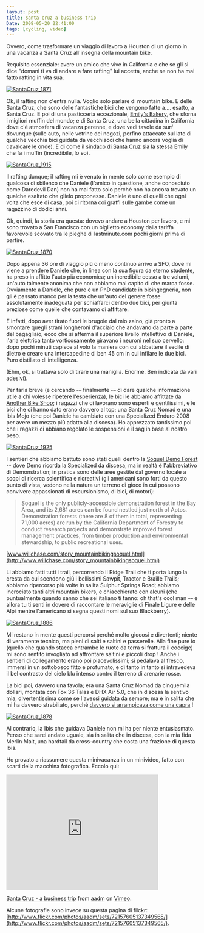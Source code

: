 ```yaml
---
layout: post
title: santa cruz a business trip
Date: 2008-05-20 22:41:00
tags: [cycling, video]
---
```

 

Ovvero, come trasformare un viaggio di lavoro a Houston di un giorno in una vacanza a Santa Cruz all'insegna della mountain bike.  
  
Requisito essenziale: avere un amico che vive in California e che se gli si dice "domani ti va di andare a fare rafting" lui accetta, anche se non ha mai fatto rafting in vita sua.  
  
[![SantaCruz_1871](http://farm3.static.flickr.com/2111/2504221571_b6686a3f25.jpg)](http://www.flickr.com/photos/aadm/2504221571/)  
  
Ok, il rafting non c'entra nulla. Voglio solo parlare di mountain bike. E delle Santa Cruz, che sono delle fantastiche bici che vengono fatte a.... esatto, a Santa Cruz. E poi di una pasticceria eccezionale, [Emily's Bakery](http://www.emilysbakery.com), che sforna i migliori muffin del mondo; e di Santa Cruz, una bella cittadina in California dove c'è atmosfera di vacanza perenne, e dove vedi tavole da surf dovunque (sulle auto, nelle vetrine dei negozi, perfino attaccate sul lato di qualche vecchia bici guidata da vecchiacci che hanno ancora voglia di cavalcare le onde). E di come il [sindaco di Santa Cruz](http://emilyreilly.com/about-emily) sia la stessa Emily che fa i muffin (incredibile, lo so).  
  
[![SantaCruz_1915](http://farm3.static.flickr.com/2304/2504229259_8317c16b21.jpg)](http://www.flickr.com/photos/aadm/2504229259/)  
  
Il rafting dunque; il rafting mi è venuto in mente solo come esempio di qualcosa di sbilenco che Daniele (l'amico in questione, anche conosciuto come Daredevil Dan) non ha mai fatto solo perché non ha ancora trovato un qualche esaltato che glielo proponesse. Daniele è uno di quelli che ogni volta che esce di casa, poi ci ritorna coi graffi sulle gambe come un ragazzino di dodici anni.  
  
Ok, quindi, la storia era questa: dovevo andare a Houston per lavoro, e mi sono trovato a San Francisco con un biglietto economy dalla tariffa favorevole scovato tra le pieghe di lastminute.com pochi giorni prima di partire.  
  
[![SantaCruz_1870](http://farm4.static.flickr.com/3217/2505052166_a12af6f2a7.jpg)](http://www.flickr.com/photos/aadm/2505052166/)  
  
Dopo appena 36 ore di viaggio più o meno continuo arrivo a SFO, dove mi viene a prendere Daniele che, in linea con la sua figura da eterno studente, ha preso in affitto l'auto più economica; un incredibile cesso a tre volumi, un'auto talmente anonima che non abbiamo mai capito di che marca fosse. Ovviamente a Daniele, che pure è un PhD candidate in bioingegneria, non gli è passato manco per la testa che un'auto del genere fosse assolutamente inadeguata per schiaffarci dentro due bici, per giunta preziose come quelle che contavamo di affittare.  
  
E infatti, dopo aver tirato fuori le brugole dal mio zaino, già pronto a smontare quegli strani longheroni d'acciaio che andavano da parte a parte del bagagliaio, ecco che si afferma il superiore livello intellettivo di Daniele, l'aria elettrica tanto vorticosamente giravano i neuroni nel suo cervello: dopo pochi minuti capisce al volo la maniera con cui abbattere il sedile di dietro e creare una intercapedine di ben 45 cm in cui infilare le due bici. Puro distillato di intelligenza.  
  
(Ehm, ok, si trattava solo di tirare una maniglia. Enorme. Ben indicata da vari adesivi).  
  
Per farla breve (e cercando -– finalmente -– di dare qualche informazione utile a chi volesse ripetere l'esperienza), le bici le abbiamo affittate da [Another Bike Shop](http://www.anotherbikeshop.com); i ragazzi che ci lavorano sono esperti e gentilissimi, e le bici che ci hanno dato erano davvero al top; una Santa Cruz Nomad e una Ibis Mojo (che poi Daniele ha cambiato con una Specialized Enduro 2008 per avere un mezzo più adatto alla discesa). Ho apprezzato tantissimo poi che i ragazzi ci abbiano regolato le sospensioni e il sag in base al nostro peso.  
  
[![SantaCruz_1925](http://farm4.static.flickr.com/3291/2505062004_b3a147f5b0.jpg)](http://www.flickr.com/photos/aadm/2505062004/)  
  
I sentieri che abbiamo battuto sono stati quelli dentro la [Soquel Demo Forest](http://www.soquelforest.org) -- dove Demo ricorda la Specialized da discesa, ma in realtà è l'abbreviativo di Demonstration; in pratica sono delle aree gestite dal governo locale a scopi di ricerca scientifica e ricreativi (gli americani sono forti da questo punto di vista, vedono nella natura un terreno di gioco in cui possono convivere appassionati di escursionismo, di bici, di motori):  

> Soquel is the only publicly-accessible demonstration forest in the Bay Area, and its 2,681 acres can be found nestled just north of Aptos. Demonstration forests (there are 8 of them in total, representing 71,000 acres) are run by the California Department of Forestry to conduct research projects and demonstrate improved forest management practices, from timber production and environmental stewardship, to public recreational uses.  
  
[www.willchase.com/story_mountainbikingsoquel.html](http://www.willchase.com/story_mountainbikingsoquel.html)

  
  
Li abbiamo fatti tutti i trail, percorrendo il Ridge Trail che ti porta lungo la cresta da cui scendono giù i bellissimi Sawpit, Tractor e Braille Trails; abbiamo ripercorso più volte in salita Sulphur Springs Road; abbiamo incrociato tanti altri mountain bikers, e chiacchierato con alcuni (che puntualmente quando sanno che sei italiano ti fanno: oh that's cool man -– e allora tu ti senti in dovere di raccontare le meraviglie di Finale Ligure e delle Alpi mentre l'americano si segna questi nomi sul suo Blackberry).  
  
[![SantaCruz_1886](http://farm3.static.flickr.com/2167/2504224885_64b798e97b.jpg)](http://www.flickr.com/photos/aadm/2504224885/)  
  
Mi restano in mente questi percorsi perché molto giocosi e divertenti; niente di veramente tecnico, ma pieni di salti e saltini e passerelle. Alla fine pure io (quello che quando stacca entrambe le ruote da terra si frattura il coccige) mi sono sentito invogliato ad affrontare saltini e piccoli drop ! Anche i sentieri di collegamento erano poi piacevolissimi; si pedalava al fresco, immersi in un sottobosco fitto e profumato, e di tanto in tanto si intravedeva il bel contrasto del cielo blu intenso contro il terreno di arenarie rosse.  
  
La bici poi, davvero una favola; era una Santa Cruz Nomad da cinquemila dollari, montata con Fox 36 Talas e DHX Air 5.0, che in discesa la sentivo mia, divertentissima come se l'avessi guidata da sempre; ma è in salita che mi ha davvero strabiliato, perché [davvero si arrampicava come una capra](http://aadm.github.com/2008-03-19-transition-preston-a-year-later.html) !  
  
[![SantaCruz_1878](http://farm3.static.flickr.com/2131/2505055638_d2898ccc2a.jpg)](http://www.flickr.com/photos/aadm/2505055638/)  
  
Al contrario, la Ibis che guidava Daniele non mi ha per niente entusiasmato. Penso che sarei andato uguale, sia in salita che in discesa, con la mia fida Merlin Malt, una hardtail da cross-country che costa una frazione di questa Ibis.  
  
Ho provato a riassumere questa minivacanza in un minivideo, fatto con scarti della macchina fotografica. Eccolo qui:  

<iframe src="http://player.vimeo.com/video/1031532" width="400" height="302" frameborder="0"> </iframe>

<p><a href="http://vimeo.com/1031532">Santa Cruz - a business trip</a> from <a href="http://vimeo.com/aadm">aadm</a> on <a href="http://vimeo.com">Vimeo</a>.</p>
 

Alcune fotografie sono invece su questa pagina di flickr:  
[http://www.flickr.com/photos/aadm/sets/72157605137349565/](http://www.flickr.com/photos/aadm/sets/72157605137349565/).
